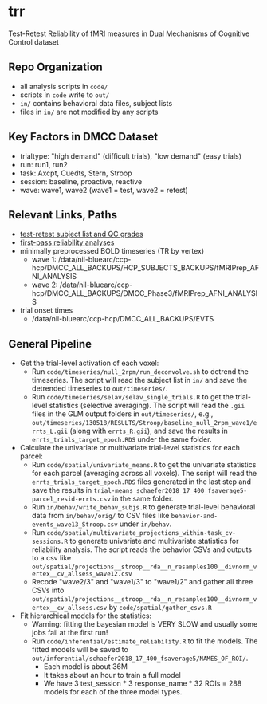 # trr

Test-Retest Reliability of fMRI measures in Dual Mechanisms of Cognitive Control dataset

## Repo Organization

- all analysis scripts in `code/`
- scripts in `code` write to `out/`
- `in/` contains behavioral data files, subject lists
- files in `in/` are not modified by any scripts

## Key Factors in DMCC Dataset

- trialtype: "high demand" (difficult trials), "low demand" (easy trials)
- run: run1, run2
- task: Axcpt, Cuedts, Stern, Stroop
- session: baseline, proactive, reactive
- wave: wave1, wave2 (wave1 = test, wave2 = retest)

## Relevant Links, Paths

- [test-retest subject list and QC grades](https://3.basecamp.com/3758557/buckets/3792852/messages/4106700214)
- [first-pass reliability analyses](https://3.basecamp.com/3758557/buckets/3792852/messages/3983554628)
- minimally preprocessed BOLD timeseries (TR by vertex)
  - wave 1: /data/nil-bluearc/ccp-hcp/DMCC_ALL_BACKUPS/HCP_SUBJECTS_BACKUPS/fMRIPrep_AFNI_ANALYSIS
  - wave 2: /data/nil-bluearc/ccp-hcp/DMCC_ALL_BACKUPS/DMCC_Phase3/fMRIPrep_AFNI_ANALYSIS
- trial onset times
  - /data/nil-bluearc/ccp-hcp/DMCC_ALL_BACKUPS/EVTS

## General Pipeline

- Get the trial-level activation of each voxel:
  - Run `code/timeseries/null_2rpm/run_deconvolve.sh` to detrend the timeseries. The script will read the subject list in `in/` and save the detrended timeseries to `out/timeseries/`.
  - Run `code/timeseries/selav/selav_single_trials.R` to get the trial-level statistics (selective averaging). The script will read the `.gii` files in the GLM output folders in `out/timeseries/`, e.g., `out/timeseries/130518/RESULTS/Stroop/baseline_null_2rpm_wave1/errts_L.gii` (along with `errts_R.gii`), and save the results in `errts_trials_target_epoch.RDS` under the same folder.
- Calculate the univariate or multivariate trial-level statistics for each parcel:
  - Run `code/spatial/univariate_means.R` to get the univariate statistics for each parcel (averaging across all voxels). The script will read the `errts_trials_target_epoch.RDS` files generated in the last step and save the results in `trial-means_schaefer2018_17_400_fsaverage5-parcel_resid-errts.csv` in the same folder.
  - Run `in/behav/write_behav_subjs.R` to generate trial-level behavioral data from `in/behav/orig/` to CSV files like `behavior-and-events_wave13_Stroop.csv` under `in/behav`.
  - Run `code/spatial/multivariate_projections_within-task_cv-sessions.R` to generate univariate and multivariate statistics for reliability analysis. The script reads the behavior CSVs and outputs to a csv like `out/spatial/projections__stroop__rda__n_resamples100__divnorm_vertex__cv_allsess_wave12.csv`
  - Recode "wave2/3" and "wave1/3" to "wave1/2" and gather all three CSVs into `out/spatial/projections__stroop__rda__n_resamples100__divnorm_vertex__cv_allsess.csv` by `code/spatial/gather_csvs.R`
- Fit hierarchical models for the statistics:
  - Warning: fitting the bayesian model is VERY SLOW and usually some jobs fail at the first run!
  - Run `code/inferential/estimate_reliability.R` to fit the models. The fitted models will be saved to `out/inferential/schaefer2018_17_400_fsaverage5/NAMES_OF_ROI/`.
    - Each model is about 36M
    - It takes about an hour to train a full model
    - We have 3 test_session \* 3 response_name \* 32 ROIs = 288 models for each of the three model types.